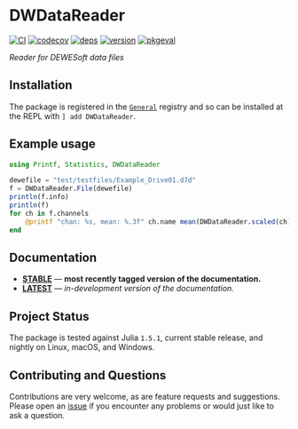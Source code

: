 # DWDataReader

[![CI](https://github.com/fleimgruber/DWDataReader.jl/workflows/CI/badge.svg)](https://github.com/fleimgruber/DWDataReader.jl/actions?query=workflow%3ACI)
[![codecov](https://codecov.io/gh/fleimgruber/DWDataReader.jl/branch/master/graph/badge.svg)](https://codecov.io/gh/fleimgruber/DWDataReader.jl)
[![deps](https://juliahub.com/docs/DWDataReader/deps.svg)](https://juliahub.com/ui/Packages/DWDataReader/HHBkp?t=2)
[![version](https://juliahub.com/docs/DWDataReader/version.svg)](https://juliahub.com/ui/Packages/DWDataReader/HHBkp)
[![pkgeval](https://juliahub.com/docs/DWDataReader/pkgeval.svg)](https://juliahub.com/ui/Packages/DWDataReader/HHBkp)

*Reader for DEWESoft data files*

## Installation

The package is registered in the [`General`](https://github.com/JuliaRegistries/General) registry and so can be installed at the REPL with `] add DWDataReader`.

## Example usage

```julia
using Printf, Statistics, DWDataReader

dewefile = "test/testfiles/Example_Drive01.d7d"
f = DWDataReader.File(dewefile)
println(f.info)
println(f)
for ch in f.channels
    @printf "chan: %s, mean: %.3f" ch.name mean(DWDataReader.scaled(ch)[:, 2])
end
```

## Documentation

- [**STABLE**][docs-stable-url] &mdash; **most recently tagged version of the documentation.**
- [**LATEST**][docs-latest-url] &mdash; *in-development version of the documentation.*

## Project Status

The package is tested against Julia `1.5.1`, current stable release, and nightly on Linux, macOS, and Windows.

## Contributing and Questions

Contributions are very welcome, as are feature requests and suggestions. Please open an
[issue][issues-url] if you encounter any problems or would just like to ask a question.

[docs-latest-img]: https://img.shields.io/badge/docs-latest-blue.svg
[docs-latest-url]: https://fleimgruber.github.io/DWDataReader.jl/latest

[docs-stable-img]: https://img.shields.io/badge/docs-stable-blue.svg
[docs-stable-url]: https://fleimgruber.github.io/DWDataReader.jl/stable

[ci-img]: https://github.com/fleimgruber/DWDataReader.jl/workflows/CI/badge.svg
[ci-url]: https://github.com/fleimgruber/DWDataReader.jl/actions?query=workflow%3ACI+branch%3Amaster

[codecov-img]: https://codecov.io/gh/fleimgruber/DWDataReader.jl/branch/master/graph/badge.svg
[codecov-url]: https://codecov.io/gh/fleimgruber/DWDataReader.jl

[issues-url]: https://github.com/fleimgruber/DWDataReader.jl/issues
